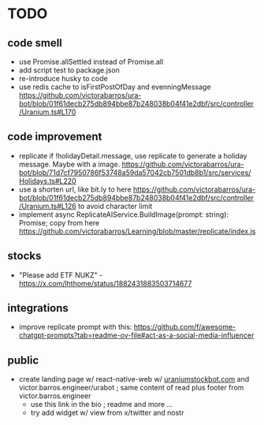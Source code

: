 # TODO

<!--
- reduce nof post per day
  - 4 posts w/ news
  - 4 posts w/ stocks
- add star history like this https://github.com/afadil/wealthfolio/blob/f771dff685a2462aa7deb03cb69adf24e97bd780/README.md?plain=1#L160C35-L160C55
- fix tests and use script "test": "jest --coverage"
- reports
  - quarter report; example https://twitter.com/precodobitcoin/status/1480313562291658760;
  - weekly report on friday night or Monday morning
  - monthly report on last day of month
    - look for chart libray to plot graph
    - include comment with AI
- is it possible to use a giphy api to add gif to news post?
- code website from this: https://github.com/victorabarros/ura-bot/commit/5c3ba215043e6adcb287bec03d4c0656edcff181

- write article:
  - https://medium.com/p/152d197194/edit
  - part 1 - first auto tweet serveless with finhub and tweet
  - part 2 - cron and elephant sql (alternative to elephant is https://www.cockroachlabs.com/pricing/ or https://neon.tech/early-access/)
  - part 3 - add query params and cron with goodmorning/evenning.

- other stocks:
  - find another api that supports the stocks above. alternatives: data supplier alternative https://alpaca.markets/ | IEX https://cs50.harvard.edu/x/2022/psets/9/finance/#configuring | https://marketstack.com/ | yahoo finance api
  - alternatives to currency prices https://fixer.io/
  - $URM https://twitter.com/TheTSXDude/status/1631066976666763266?s=20
  - $NANO https://twitter.com/FayeKnoozIV/status/1806373643435282575
  - $SPUT https://x.com/derekrogden/status/1797668427936731459
  - HURA // ETF
  - U.U
  - U.UN // Sprott: physical uranium trust
  - UXC // Future Contract

- codecov https://app.codecov.io/gh/victorabarros/ura-bot
-->

## code smell

- use Promise.allSettled instead of Promise.all
- add script test to package.json
- re-introduce husky to code
- use redis cache to isFirstPostOfDay and evenningMessage https://github.com/victorabarros/ura-bot/blob/01f61decb275db894bbe87b248038b04f41e2dbf/src/controller/Uranium.ts#L170

## code improvement

- replicate if !holidayDetail.message, use replicate to generate a holiday message. Maybe with a image. https://github.com/victorabarros/ura-bot/blob/71d7cf7950786f53748a59da57042cb7501db8b1/src/services/Holidays.ts#L220
- use a shorten url, like bit.ly to here https://github.com/victorabarros/ura-bot/blob/01f61decb275db894bbe87b248038b04f41e2dbf/src/controller/Uranium.ts#L126 to avoid character limit
- implement async ReplicateAIService.BuildImage(prompt: string): Promise<string>; copy from here https://github.com/victorabarros/Learning/blob/master/replicate/index.js

## stocks

- "Please add ETF NUKZ" - https://x.com/lhthome/status/1882431883503714677

## integrations

- improve replicate prompt with this: https://github.com/f/awesome-chatgpt-prompts?tab=readme-ov-file#act-as-a-social-media-influencer

## public

- create landing page w/ react-native-web w/ [uraniumstockbot.com](https://account.squarespace.com/domains/managed/uraniumstockbot.com) and victor.barros.engineer/urabot ; same content of read plus footer from victor.barros.engineer
  - use this link in the bio ; readme and more ...
  - try add widget w/ view from x/twitter and nostr
